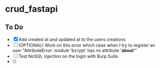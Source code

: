 # crud_fastapi

## To Do
- [x] Add created at and updated at to the users creations
- [ ] (OPTIONAL) Work on this error which raise when I try to register an user "AttributeError: module 'bcrypt' has no attribute '__about__'"
- [ ] Test NoSQL injection on the login with Burp Suite
- [ ] 